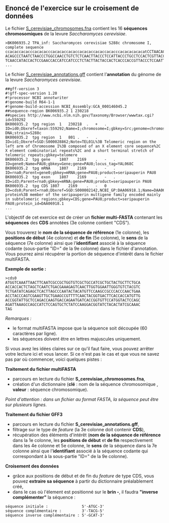 ## Enoncé de l'exercice sur le croisement de données

Le fichier [S_cerevisiae_chromosomes.fna](http://www.dsimb.inserm.fr/~fuchs/DUBii/S_cerevisiae_chromosomes.fna) contient les 16 **séquences chromosomiques** de la levure *Saccharomyces cerevisiae*.

```
>BK006935.2 TPA_inf: Saccharomyces cerevisiae S288c chromosome I, complete sequence
ccacaccacacccacacacccacacaccacaccacacaccacaccacacccacacacacacatCCTAACACTACCCTAAC
ACAGCCCTAATCTAACCCTGGCCAACCTGTCTCTCAACTTACCCTCCATTACCCTGCCTCCACTCGTTACCCTGTCCCAT
TCAACCATACCACTCCGAACCACCATCCATCCCTCTACTTACTACCACTCACCCACCGTTACCCTCCAATTACCCATATC
...
```

Le fichier [S_cerevisiae_annotations.gff](http://www.dsimb.inserm.fr/~fuchs/DUBii/S_cerevisiae_annotations.gff) contient l’**annotation** du génome de la levure *Saccharomyces cerevisiae*.

```
##gff-version 3
#!gff-spec-version 1.20
#!processor NCBI annotwriter
#!genome-build R64-1-1
#!genome-build-accession NCBI_Assembly:GCA_000146045.2
##sequence-region BK006935.2 1 230218
##species http://www.ncbi.nlm.nih.gov/Taxonomy/Browser/wwwtax.cgi?id=559292
BK006935.2	tpg	region	1	230218	.	+	.	ID=id0;Dbxref=taxon:559292;Name=I;chromosome=I;gbkey=Src;genome=chromosome;mol_type=genomic DNA;strain=S288c
BK006935.2	tpg	region	1	801	.	-	.	ID=id1;Dbxref=SGD:S000028862;Note=TEL01L%3B Telomeric region on the left arm of Chromosome I%3B composed of an X element core sequence%2C X element combinatorial repeats%2C and a short terminal stretch of telomeric repeats;gbkey=telomere
BK006935.2	tpg	gene	1807	2169	.	-	.	ID=gene0;Name=PAU8;gbkey=Gene;gene=PAU8;locus_tag=YAL068C
BK006935.2	tpg	mRNA	1807	2169	.	-	.	ID=rna0;Parent=gene0;gbkey=mRNA;gene=PAU8;product=seripauperin PAU8
BK006935.2	tpg	exon	1807	2169	.	-	.	ID=id3;Parent=rna0;gbkey=mRNA;gene=PAU8;product=seripauperin PAU8
BK006935.2	tpg	CDS	1807	2169	.	-	0	ID=cds0;Parent=rna0;Dbxref=SGD:S000002142,NCBI_GP:DAA06918.1;Name=DAA06918.1;Note=hypothetical protein%3B member of the seripauperin multigene family encoded mainly in subtelomeric regions;gbkey=CDS;gene=PAU8;product=seripauperin PAU8;protein_id=DAA06918.1
...
```

L'objectif de cet exercice est de créer un **fichier multi-FASTA** contenant les **séquences** des **CDS** annotées (3e colonne contient "CDS").

Vous trouverez le **nom de la séquence de référence** (1e colonne), les **positions de début** (4e colonne) et **de fin** (5e colonne), le **sens** de la séquence (7e colonne) ainsi que l'**identifiant** associé à la séquence codante (sous-partie "ID=" de la 9e colonne) dans le fichier d'annotation.
Vous pourrez ainsi récupérer la portion de séquence d'intérêt dans le fichier multiFASTA.

**Exemple de sortie :**

```
>cds0
ATGGTCAAATTAACTTCAATCGCCGCTGGTGTCGCTGCCATCGCTGCTACTGCTTCTGCA
ACCACCACTCTAGCTCAATCTGACGAAAGAGTCAACTTGGTGGAATTGGGTGTCTACGTC
TCTGATATCAGAGCTCACTTAGCCCAATACTACATGTTCCAAGCCGCCCACCCAACTGAA
ACCTACCCAGTCGAAGTTGCTGAAGCCGTTTTCAACTACGGTGACTTCACCACCATGTTG
ACCGGTATTGCTCCAGACCAAGTGACCAGAATGATCACCGGTGTTCCATGGTACTCCAGC
AGATTAAAGCCAGCCATCTCCAGTGCTCTATCCAAGGACGGTATCTACACTATCGCAAAC
TAG
```

*Remarques :*

* le format multiFASTA impose que la séquence soit découpée (60 caractères par ligne).
* les séquences doivent être en lettres majuscules uniquement.

Si vous avez les idées claires sur ce qu'il faut faire, vous pouvez arrêter votre lecture ici et vous lancer. Si ce n'est pas le cas et que vous ne savez pas par où commencer, voici quelques pistes :

**Traitement du fichier multiFASTA**

* parcours en lecture du fichier **S_cerevisiae_chromosomes.fna**,
* création d'un dictionnaire (**clé** : nom de la séquence chromosomique , **valeur** : séquence chromosomique).

*Point d'attention : dans un fichier au format FASTA, la séquence peut être sur plusieurs lignes.* 

**Traitement du fichier GFF3**

* parcours en lecture du fichier **S_cerevisiae_annotations.gff**,
* filtrage sur le type de *feature* (la 3e colonne doit contenir **CDS**),
* récupération des éléments d'intérêt (**nom de la séquence de référence** dans la 1e colonne, les **positions de début** et **de fin** respectivement dans les 4e colonne et 5e colonne, le **sens** de la séquence dans la 7e colonne ainsi que l'**identifiant** associé à la séquence codante qui correspondant à la sous-partie "ID=" de la 9e colonne).

**Croisement des données**

* grâce aux positions de début et de fin du *feature* de type CDS, vous pouvez **extraire sa séquence** à partir du dictionnaire préalablement créé,
* dans le cas où l'élement est positionné sur le **brin -**, il faudra **"inverse complémenter"** la séquence :

```
séquence initiale :               5'-ATGC-3'
séquence complémentaire :         3'-TACG-5'
séquence inverse complémentaire : 5'-GCAT-3'
```
